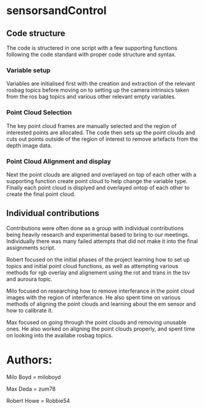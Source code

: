 # sensorsandControl

## Code structure 
The code is structered in one script with a few supporting functions following the code standard with proper code structure and syntax. 
### Variable setup 
Variables are initialised first with the creation and extraction of the relevant rosbag topics before moving on to setting up the camera intrinsics taken from the ros bag topics and various other relevant empty variables.
### Point Cloud Selection 
The key point cloud frames are manually selected and the region of interested points are allocated.
The code then sets up the point clouds and cuts out points outside of the region of interest to remove artefacts from the depth image data.
### Point Cloud Alignment and display
Next the point clouds are aligned and overlayed on top of each other with a supporting function create point cloud to help change the variable type.
Finally each point cloud is displyed and overlayed ontop of each other to create the final point cloud. 

## Individual contributions 
Contributions were often done as a group with individual contributions being heavily research and experimental based to bring to our meetings. Individually there was many failed attempts that did not make it into the final assignments script.

Robert focused on the initial phases of the project learning how to set up topics and initial point cloud functions, as well as attempting various methods for rgb     overlay and alignement using the rot and trans in the tsv and auroura topic. 

Milo focused on researching how to remove interferance in the point cloud images with the region of interferance. He also spent time on various methods of aligning the point clouds and learning     about the em sensor and how to calibrate it. 

Max focused on going through the point clouds and removing unusable ones. He also worked on aligning the point clouds properly, and spent time on looking into the availabe rosbag topics.

# Authors: 

Milo Boyd = miloboyd

Max Deda = zum78

Robert Howe = Robbie54

